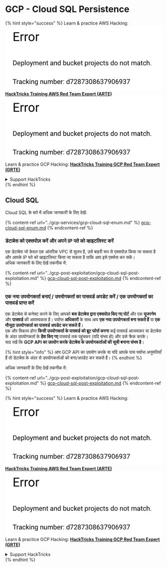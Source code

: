 # GCP - Cloud SQL Persistence

{% hint style="success" %}
Learn & practice AWS Hacking:<img src="../../../.gitbook/assets/image (1) (1).png" alt="" data-size="line">[**HackTricks Training AWS Red Team Expert (ARTE)**](https://training.hacktricks.xyz/courses/arte)<img src="../../../.gitbook/assets/image (1) (1).png" alt="" data-size="line">\
Learn & practice GCP Hacking: <img src="../../../.gitbook/assets/image (2).png" alt="" data-size="line">[**HackTricks Training GCP Red Team Expert (GRTE)**<img src="../../../.gitbook/assets/image (2).png" alt="" data-size="line">](https://training.hacktricks.xyz/courses/grte)

<details>

<summary>Support HackTricks</summary>

* Check the [**subscription plans**](https://github.com/sponsors/carlospolop)!
* **Join the** 💬 [**Discord group**](https://discord.gg/hRep4RUj7f) or the [**telegram group**](https://t.me/peass) or **follow** us on **Twitter** 🐦 [**@hacktricks\_live**](https://twitter.com/hacktricks\_live)**.**
* **Share hacking tricks by submitting PRs to the** [**HackTricks**](https://github.com/carlospolop/hacktricks) and [**HackTricks Cloud**](https://github.com/carlospolop/hacktricks-cloud) github repos.

</details>
{% endhint %}

## Cloud SQL

Cloud SQL के बारे में अधिक जानकारी के लिए देखें:

{% content-ref url="../gcp-services/gcp-cloud-sql-enum.md" %}
[gcp-cloud-sql-enum.md](../gcp-services/gcp-cloud-sql-enum.md)
{% endcontent-ref %}

### डेटाबेस को एक्सपोज़ करें और अपने IP पते को व्हाइटलिस्ट करें

एक डेटाबेस जो केवल एक आंतरिक VPC से सुलभ है, उसे बाहरी रूप से एक्सपोज़ किया जा सकता है और आपके IP पते को व्हाइटलिस्ट किया जा सकता है ताकि आप इसे एक्सेस कर सकें।\
अधिक जानकारी के लिए देखें तकनीक में:

{% content-ref url="../gcp-post-exploitation/gcp-cloud-sql-post-exploitation.md" %}
[gcp-cloud-sql-post-exploitation.md](../gcp-post-exploitation/gcp-cloud-sql-post-exploitation.md)
{% endcontent-ref %}

### एक नया उपयोगकर्ता बनाएं / उपयोगकर्ता का पासवर्ड अपडेट करें / एक उपयोगकर्ता का पासवर्ड प्राप्त करें

एक डेटाबेस से कनेक्ट करने के लिए आपको **बस डेटाबेस द्वारा एक्सपोज़ किए गए पोर्ट** और एक **यूजरनेम** और **पासवर्ड** की आवश्यकता है। पर्याप्त **अधिकारों** के साथ आप **एक नया उपयोगकर्ता बना सकते हैं** या **एक मौजूदा उपयोगकर्ता का पासवर्ड अपडेट कर सकते हैं**।\
एक और विकल्प होगा **किसी उपयोगकर्ता के पासवर्ड को ब्रूट फोर्स करना** कई पासवर्ड आजमाकर या डेटाबेस के अंदर उपयोगकर्ता के **हैश किए गए** पासवर्ड तक पहुंचकर (यदि संभव हो) और उसे क्रैक करके।\
याद रखें कि **GCP API का उपयोग करके डेटाबेस के उपयोगकर्ताओं की सूची बनाना संभव है**।

{% hint style="info" %}
आप GCP API का उपयोग करके या यदि आपके पास पर्याप्त अनुमतियाँ हैं तो डेटाबेस के अंदर से उपयोगकर्ताओं को बना/अपडेट कर सकते हैं।
{% endhint %}

अधिक जानकारी के लिए देखें तकनीक में:

{% content-ref url="../gcp-post-exploitation/gcp-cloud-sql-post-exploitation.md" %}
[gcp-cloud-sql-post-exploitation.md](../gcp-post-exploitation/gcp-cloud-sql-post-exploitation.md)
{% endcontent-ref %}

{% hint style="success" %}
Learn & practice AWS Hacking:<img src="../../../.gitbook/assets/image (1) (1).png" alt="" data-size="line">[**HackTricks Training AWS Red Team Expert (ARTE)**](https://training.hacktricks.xyz/courses/arte)<img src="../../../.gitbook/assets/image (1) (1).png" alt="" data-size="line">\
Learn & practice GCP Hacking: <img src="../../../.gitbook/assets/image (2).png" alt="" data-size="line">[**HackTricks Training GCP Red Team Expert (GRTE)**<img src="../../../.gitbook/assets/image (2).png" alt="" data-size="line">](https://training.hacktricks.xyz/courses/grte)

<details>

<summary>Support HackTricks</summary>

* Check the [**subscription plans**](https://github.com/sponsors/carlospolop)!
* **Join the** 💬 [**Discord group**](https://discord.gg/hRep4RUj7f) or the [**telegram group**](https://t.me/peass) or **follow** us on **Twitter** 🐦 [**@hacktricks\_live**](https://twitter.com/hacktricks\_live)**.**
* **Share hacking tricks by submitting PRs to the** [**HackTricks**](https://github.com/carlospolop/hacktricks) and [**HackTricks Cloud**](https://github.com/carlospolop/hacktricks-cloud) github repos.

</details>
{% endhint %}
